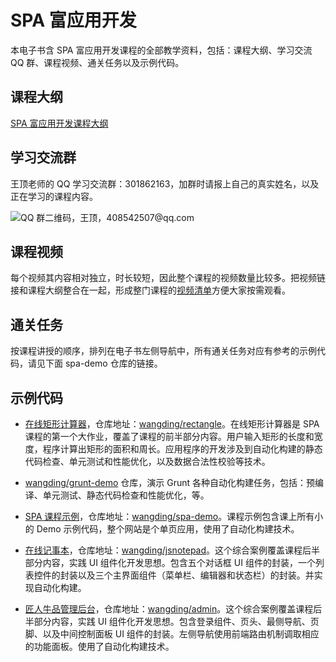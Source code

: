 # SPA 富应用开发

本电子书含 SPA 富应用开发课程的全部教学资料，包括：课程大纲、学习交流 QQ 群、课程视频、通关任务以及示例代码。

## 课程大纲

[SPA 富应用开发课程大纲](http://naotu.baidu.com/file/529af44e87eb1ed5566b54b2f23771c0?token=57398acc13e8604d)

## 学习交流群

王顶老师的 QQ 学习交流群：301862163，加群时请报上自己的真实姓名，以及正在学习的课程内容。

![QQ 群二维码，王顶，408542507@qq.com](http://sample.wangding.in/images/student-group.png)

## 课程视频

每个视频其内容相对独立，时长较短，因此整个课程的视频数量比较多。把视频链接和课程大纲整合在一起，形成整门课程的[视频清单](./chapters/video.md)方便大家按需观看。

## 通关任务

按课程讲授的顺序，排列在电子书左侧导航中，所有通关任务对应有参考的示例代码，请见下面 spa-demo 仓库的链接。

## 示例代码

- [在线矩形计算器](https://wangding.github.io/rectangle/)，仓库地址：[wangding/rectangle](https://github.com/wangding/rectangle)。在线矩形计算器是 SPA 课程的第一个大作业，覆盖了课程的前半部分内容。用户输入矩形的长度和宽度，程序计算出矩形的面积和周长。应用程序的开发涉及到自动化构建的静态代码检查、单元测试和性能优化，以及数据合法性校验等技术。

- [wangding/grunt-demo](https://github.com/wangding/grunt-demo) 仓库，演示 Grunt 各种自动化构建任务，包括：预编译、单元测试、静态代码检查和性能优化，等。

- [SPA 课程示例](https://fe.wangding.in/)，仓库地址：[wangding/spa-demo](https://github.com/wangding/spa-demo)。课程示例包含课上所有小的 Demo 示例代码，整个网站是个单页应用，使用了自动化构建技术。

- [在线记事本](https://np.wangding.in/)，仓库地址：[wangding/jsnotepad](https://github.com/wangding/jsnotepad)。这个综合案例覆盖课程后半部分内容，实践 UI 组件化开发思想。包含五个对话框 UI 组件的封装，一个列表控件的封装以及三个主界面组件（菜单栏、编辑器和状态栏）的封装。并实现自动化构建。

- [匠人牛品管理后台](https://admin.wangding.in/)，仓库地址：[wangding/admin](https://github.com/wangding/admin)。这个综合案例覆盖课程后半部分内容，实践 UI 组件化开发思想。包含登录组件、页头、最侧导航、页脚、以及中间控制面板 UI 组件的封装。左侧导航使用前端路由机制调取相应的功能面板。使用了自动化构建技术。
